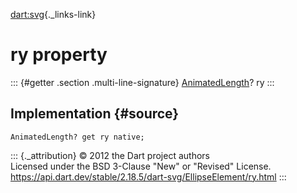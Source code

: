[dart:svg](../../dart-svg/dart-svg-library){._links-link}

ry property
===========

::: {#getter .section .multi-line-signature}
[AnimatedLength](../animatedlength-class)? ry
:::

Implementation {#source}
--------------

``` {.language-dart data-language="dart"}
AnimatedLength? get ry native;
```

::: {._attribution}
© 2012 the Dart project authors\
Licensed under the BSD 3-Clause \"New\" or \"Revised\" License.\
<https://api.dart.dev/stable/2.18.5/dart-svg/EllipseElement/ry.html>
:::
